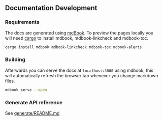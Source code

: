 ## Documentation Development

### Requirements

The docs are generated using [mdBook](https://github.com/rust-lang/mdBook). To preview the pages locally you will need [cargo](https://doc.rust-lang.org/cargo/getting-started/installation.html) to install mdbook, mdbook-linkcheck and mdbook-toc. 

```sh
cargo install mdbook mdbook-linkcheck mdbook-toc mdbook-alerts
```

### Building

Afterwards you can serve the docs at `localhost:3000` using mdbook, this will automatically refresh the browser tab whenever you change markdown files.

```sh
mdbook serve --open
```

### Generate API reference

See [generate/README.md](./generate/README.md)